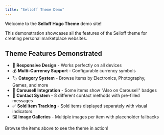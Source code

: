 ```yaml
---
title: "Selloff Theme Demo"
---
```


Welcome to the **Selloff Hugo Theme** demo site! 

This demonstration showcases all the features of the Selloff theme for creating personal marketplace websites.

## Theme Features Demonstrated

- 📱 **Responsive Design** - Works perfectly on all devices
- 💰 **Multi-Currency Support** - Configurable currency symbols
- 🏷️ **Category System** - Browse items by Electronics, Photography, Games, and more
- 🛒 **Carousell Integration** - Some items show "Also on Carousell" badges
- 📧 **Contact System** - 8 different contact methods with pre-filled messages
- ✅ **Sold Item Tracking** - Sold items displayed separately with visual indicators
- 🖼️ **Image Galleries** - Multiple images per item with placeholder fallbacks

Browse the items above to see the theme in action!